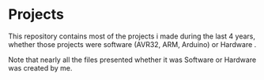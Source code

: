 # Projects
This repository contains most of the projects i made during the last 4 years,
whether those projects were software (AVR32, ARM, Arduino) or Hardware . 

Note that nearly all the files presented whether it was Software or Hardware was created by me.  